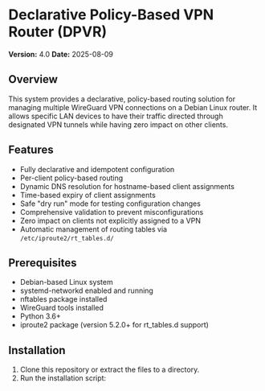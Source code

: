 # Declarative Policy-Based VPN Router (DPVR)

**Version:** 4.0
**Date:** 2025-08-09

## Overview

This system provides a declarative, policy-based routing solution for managing multiple WireGuard VPN connections on a Debian Linux router. It allows specific LAN devices to have their traffic directed through designated VPN tunnels while having zero impact on other clients.

## Features

- Fully declarative and idempotent configuration
- Per-client policy-based routing
- Dynamic DNS resolution for hostname-based client assignments
- Time-based expiry of client assignments
- Safe "dry run" mode for testing configuration changes
- Comprehensive validation to prevent misconfigurations
- Zero impact on clients not explicitly assigned to a VPN
- Automatic management of routing tables via `/etc/iproute2/rt_tables.d/`

## Prerequisites

- Debian-based Linux system
- systemd-networkd enabled and running
- nftables package installed
- WireGuard tools installed
- Python 3.6+
- iproute2 package (version 5.2.0+ for rt_tables.d support)

## Installation

1. Clone this repository or extract the files to a directory.
2. Run the installation script:
